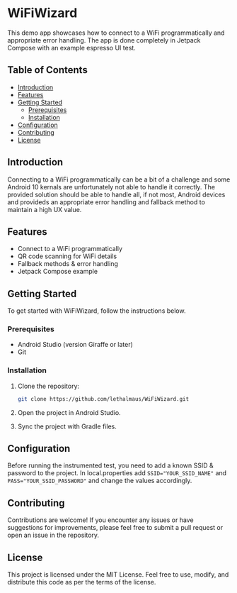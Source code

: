 # WiFiWizard

This demo app showcases how to connect to a WiFi programmatically and appropriate error handling.
The app is done completely in Jetpack Compose with an example espresso UI test.

## Table of Contents

- [Introduction](#introduction)
- [Features](#features)
- [Getting Started](#getting-started)
    - [Prerequisites](#prerequisites)
    - [Installation](#installation)
- [Configuration](#configuration)
- [Contributing](#contributing)
- [License](#license)

## Introduction

Connecting to a WiFi programmatically can be a bit of a challenge and some Android 10 kernals are unfortunately not able to handle it correctly.
The provided solution should be able to handle all, if not most, Android devices and provideds an appropriate error handling and fallback method to maintain a high UX value.

## Features

- Connect to a WiFi programmatically
- QR code scanning for WiFi details
- Fallback methods & error handling
- Jetpack Compose example

## Getting Started

To get started with WiFiWizard, follow the instructions below.

### Prerequisites

- Android Studio (version Giraffe or later)
- Git

### Installation

1. Clone the repository:

   ```bash
   git clone https://github.com/lethalmaus/WiFiWizard.git
   ```

2. Open the project in Android Studio. 
3. Sync the project with Gradle files.

## Configuration

Before running the instrumented test, you need to add a known SSID & password to the project. In local.properties add `SSID="YOUR_SSID_NAME"` and `PASS="YOUR_SSID_PASSWORD"` and change the values accordingly.

## Contributing
Contributions are welcome! If you encounter any issues or have suggestions for improvements, please feel free to submit a pull request or open an issue in the repository.

## License
This project is licensed under the MIT License. Feel free to use, modify, and distribute this code as per the terms of the license.
